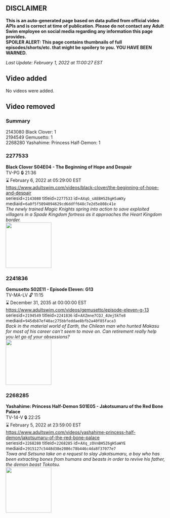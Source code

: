 ## DISCLAIMER
**This is an auto-generated page based on data pulled from official video APIs and is correct at time of publication. Please do not contact any Adult Swim employee on social media regarding any information this page provides.**  
**SPOILER ALERT: This page contains thumbnails of full episodes/shorts/etc. that might be spoilery to you. YOU HAVE BEEN WARNED.**  

_Last Update: February 1, 2022 at 11:00:27 EST_
## Video added
No videos were added.  
## Video removed
### Summary
2143080 Black Clover: 1  
2194549 Gemusetto: 1  
2268280 Yashahime: Princess Half-Demon: 1  
### 2277533
**Black Clover S04E04 - The Beginning of Hope and Despair**  
TV-PG 🔒 21:36  
⌛ February 6, 2022 at 05:29:00 EST  
https://www.adultswim.com/videos/black-clover/the-beginning-of-hope-and-despair  
seriesid=`2143080` titleid=`2277533` id=`AXqG_sAEBH5Z6gH5aWXy` mediaid=`6a0f5f5094094629cd6ddff648c7e2d5e808c41e`  
_The newly trained Magic Knights spring into action to save exploited villagers in a Spade Kingdom fortress as it approaches the Heart Kingdom border._  
<a href="https://media.cdn.adultswim.com/uploads/20210709/thumbnails/2_21791112483-BlackClover_158_TheBeginningOfHopeAndDespair.png"><img src="https://media.cdn.adultswim.com/uploads/20210709/thumbnails/2_21791112483-BlackClover_158_TheBeginningOfHopeAndDespair.png" height="144px" /></a>
### 2241836
**Gemusetto S02E11 - Episode Eleven: G13**  
TV-MA-LV 🔓 11:15  
⌛ December 31, 2035 at 00:00:00 EST  
https://www.adultswim.com/videos/gemusetto/episode-eleven-g-13  
seriesid=`2194549` titleid=`2241836` id=`AXZmne7CQJ_4Uej5kTe8` mediaid=`945db87ef40ac275bbfeddae8bfb2a40f85faca3`  
_Back in the material world of Earth, the Chilean man who hunted Makasu for most of his career can't seem to move on. Can retirement really help you let go of your obsessions?_  
<a href="https://media.cdn.adultswim.com/uploads/20201215/thumbnails/2_201215836316-GSMP_211_dup-20201209.jpg"><img src="https://media.cdn.adultswim.com/uploads/20201215/thumbnails/2_201215836316-GSMP_211_dup-20201209.jpg" height="144px" /></a>
### 2268285
**Yashahime: Princess Half-Demon S01E05 - Jakotsumaru of the Red Bone Palace**  
TV-14-V 🔒 22:25  
⌛ February 5, 2022 at 23:59:00 EST  
https://www.adultswim.com/videos/yashahime-princess-half-demon/jakotsumaru-of-the-red-bone-palace  
seriesid=`2268280` titleid=`2268285` id=`AXq_zOVnBH5Z6gH5aWYE` mediaid=`2915127c5448d38e2086c78b446c4da8f37077e7`  
_Towa and Setsuna take on a request to slay Jakotsumaru, a boy who has been extracting bones from humans and beasts in order to revive his father, the demon beast Tokotsu._  
<a href="https://media.cdn.adultswim.com/uploads/20210723/thumbnails/2_217231056187-YashahimePrincessHalfDemon_105_JakotsumaruOfTheRedBonePalace.png"><img src="https://media.cdn.adultswim.com/uploads/20210723/thumbnails/2_217231056187-YashahimePrincessHalfDemon_105_JakotsumaruOfTheRedBonePalace.png" height="144px" /></a>
